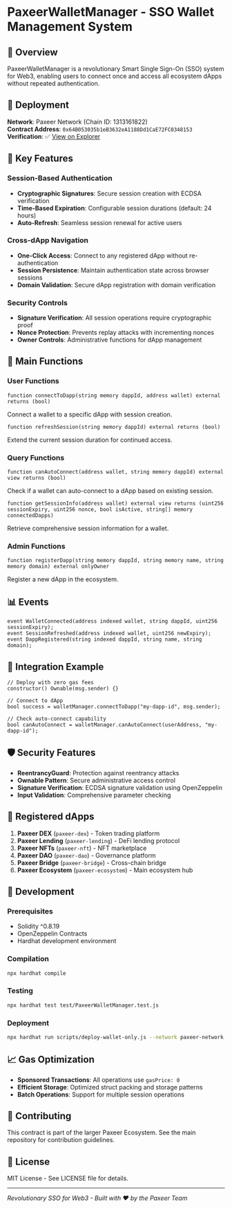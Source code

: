 # PaxeerWalletManager - SSO Wallet Management System

## 🔗 Overview

PaxeerWalletManager is a revolutionary Smart Single Sign-On (SSO) system for Web3, enabling users to connect once and access all ecosystem dApps without repeated authentication.

## 📍 Deployment

**Network**: Paxeer Network (Chain ID: 1313161822)  
**Contract Address**: `0x64B053035b1eB3632eA1188Dd1CaE72FC0348153`  
**Verification**: ✅ [View on Explorer](http://0x4e45425e.explorer.aurora-cloud.dev/address/0x64B053035b1eB3632eA1188Dd1CaE72FC0348153#code)

## 🎯 Key Features

### Session-Based Authentication
- **Cryptographic Signatures**: Secure session creation with ECDSA verification
- **Time-Based Expiration**: Configurable session durations (default: 24 hours)
- **Auto-Refresh**: Seamless session renewal for active users

### Cross-dApp Navigation
- **One-Click Access**: Connect to any registered dApp without re-authentication
- **Session Persistence**: Maintain authentication state across browser sessions
- **Domain Validation**: Secure dApp registration with domain verification

### Security Controls
- **Signature Verification**: All session operations require cryptographic proof
- **Nonce Protection**: Prevents replay attacks with incrementing nonces
- **Owner Controls**: Administrative functions for dApp management

## 🔧 Main Functions

### User Functions
```solidity
function connectToDapp(string memory dappId, address wallet) external returns (bool)
```
Connect a wallet to a specific dApp with session creation.

```solidity
function refreshSession(string memory dappId) external returns (bool)
```
Extend the current session duration for continued access.

### Query Functions
```solidity
function canAutoConnect(address wallet, string memory dappId) external view returns (bool)
```
Check if a wallet can auto-connect to a dApp based on existing session.

```solidity
function getSessionInfo(address wallet) external view returns (uint256 sessionExpiry, uint256 nonce, bool isActive, string[] memory connectedDapps)
```
Retrieve comprehensive session information for a wallet.

### Admin Functions
```solidity
function registerDapp(string memory dappId, string memory name, string memory domain) external onlyOwner
```
Register a new dApp in the ecosystem.

## 📊 Events

```solidity
event WalletConnected(address indexed wallet, string dappId, uint256 sessionExpiry);
event SessionRefreshed(address indexed wallet, uint256 newExpiry);
event DappRegistered(string indexed dappId, string name, string domain);
```

## 🚀 Integration Example

```solidity
// Deploy with zero gas fees
constructor() Ownable(msg.sender) {}

// Connect to dApp
bool success = walletManager.connectToDapp("my-dapp-id", msg.sender);

// Check auto-connect capability
bool canAutoConnect = walletManager.canAutoConnect(userAddress, "my-dapp-id");
```

## 🛡️ Security Features

- **ReentrancyGuard**: Protection against reentrancy attacks
- **Ownable Pattern**: Secure administrative access control
- **Signature Verification**: ECDSA signature validation using OpenZeppelin
- **Input Validation**: Comprehensive parameter checking

## 🌟 Registered dApps

1. **Paxeer DEX** (`paxeer-dex`) - Token trading platform
2. **Paxeer Lending** (`paxeer-lending`) - DeFi lending protocol
3. **Paxeer NFTs** (`paxeer-nft`) - NFT marketplace
4. **Paxeer DAO** (`paxeer-dao`) - Governance platform
5. **Paxeer Bridge** (`paxeer-bridge`) - Cross-chain bridge
6. **Paxeer Ecosystem** (`paxeer-ecosystem`) - Main ecosystem hub

## 🔧 Development

### Prerequisites
- Solidity ^0.8.19
- OpenZeppelin Contracts
- Hardhat development environment

### Compilation
```bash
npx hardhat compile
```

### Testing
```bash
npx hardhat test test/PaxeerWalletManager.test.js
```

### Deployment
```bash
npx hardhat run scripts/deploy-wallet-only.js --network paxeer-network
```

## 📈 Gas Optimization

- **Sponsored Transactions**: All operations use `gasPrice: 0`
- **Efficient Storage**: Optimized struct packing and storage patterns
- **Batch Operations**: Support for multiple session operations

## 🤝 Contributing

This contract is part of the larger Paxeer Ecosystem. See the main repository for contribution guidelines.

## 📄 License

MIT License - See LICENSE file for details.

---

*Revolutionary SSO for Web3 - Built with ❤️ by the Paxeer Team*
